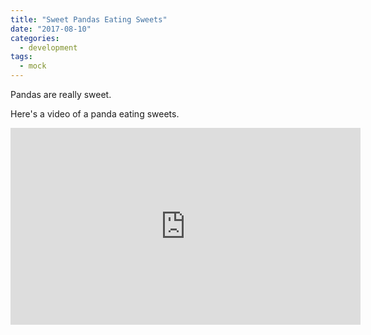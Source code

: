 ```yaml
---
title: "Sweet Pandas Eating Sweets"
date: "2017-08-10"
categories:
  - development
tags:
  - mock
---
```


Pandas are really sweet.

Here's a video of a panda eating sweets.

<iframe width="560" height="315" src="https://www.youtube.com/embed/4n0xNbfJLR8" frameborder="0" allowfullscreen></iframe>